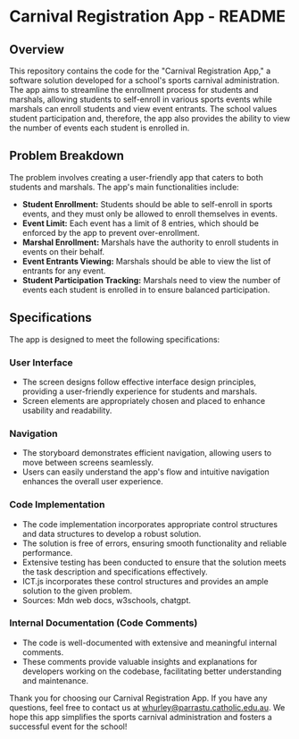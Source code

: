 # Carnival Registration App - README

## Overview
This repository contains the code for the "Carnival Registration App," a software solution developed for a school's sports carnival administration. The app aims to streamline the enrollment process for students and marshals, allowing students to self-enroll in various sports events while marshals can enroll students and view event entrants. The school values student participation and, therefore, the app also provides the ability to view the number of events each student is enrolled in.

## Problem Breakdown
The problem involves creating a user-friendly app that caters to both students and marshals. The app's main functionalities include:
- **Student Enrollment:** Students should be able to self-enroll in sports events, and they must only be allowed to enroll themselves in events.
- **Event Limit:** Each event has a limit of 8 entries, which should be enforced by the app to prevent over-enrollment.
- **Marshal Enrollment:** Marshals have the authority to enroll students in events on their behalf.
- **Event Entrants Viewing:** Marshals should be able to view the list of entrants for any event.
- **Student Participation Tracking:** Marshals need to view the number of events each student is enrolled in to ensure balanced participation.

## Specifications
The app is designed to meet the following specifications:

### User Interface
- The screen designs follow effective interface design principles, providing a user-friendly experience for students and marshals.
- Screen elements are appropriately chosen and placed to enhance usability and readability.

### Navigation
- The storyboard demonstrates efficient navigation, allowing users to move between screens seamlessly.
- Users can easily understand the app's flow and intuitive navigation enhances the overall user experience.

### Code Implementation
- The code implementation incorporates appropriate control structures and data structures to develop a robust solution.
- The solution is free of errors, ensuring smooth functionality and reliable performance.
- Extensive testing has been conducted to ensure that the solution meets the task description and specifications effectively.
- ICT.js incorporates these control structures and provides an ample solution to the given problem.
- Sources: Mdn web docs, w3schools, chatgpt.
### Internal Documentation (Code Comments)
- The code is well-documented with extensive and meaningful internal comments.
- These comments provide valuable insights and explanations for developers working on the codebase, facilitating better understanding and maintenance.


Thank you for choosing our Carnival Registration App. If you have any questions, feel free to contact us at whurley@parrastu.catholic.edu.au. We hope this app simplifies the sports carnival administration and fosters a successful event for the school!

